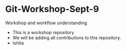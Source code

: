 # Git-Workshop-Sept-9
Workshop and workflow understanding

- This is a workshop repository
- We will be adding all contributions to this repository.
- Ishita
